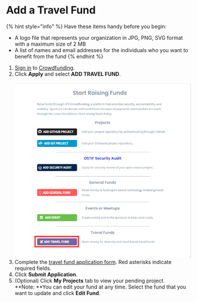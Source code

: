 # Add a Travel Fund

{% hint style="info" %}
Have these items handy before you begin:

* A logo file that represents your organization in JPG, PNG, SVG format with a maximum size of 2 MB
* A list of names and email addresses for the individuals who you want to benefit from the fund
{% endhint %}

1. [Sign in](../../sso/sign-in/) to [Crowdfunding](https://crowdfunding.lfx.linuxfoundation.org).
2. Click **Apply** and select **ADD TRAVEL FUND**.\
   \
    ![](<../../.gitbook/assets/add travel fund.png>) 
3. Complete the [travel fund application form](../travel-fund-application.md). Red asterisks indicate required fields.
4. Click **Submit Application**.
5. (Optional) Click **My Projects** tab to view your pending project.\
   **Note: **You can edit your fund at any time. Select the fund that you want to update and click **Edit Fund**.
